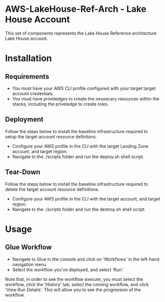 # AWS-LakeHouse-Ref-Arch - Lake House Account

This set of components represents the Lake House Reference architecture Lake House account.

# Installation

## Requirements
- You must have your AWS CLI profile configured with your target target account credentials.
- You must have priveledges to create the nessecary resources within the stacks, including the priveledge to create roles.

## Deployment
Follow the steps below to install the baseline infrastructure required to setup the target account resource definitons.

- Configure your AWS profile in the CLI with the target Landing Zone account, and target region.
- Navigate to the ./scripts folder and run the deploy.sh shell script.

## Tear-Down
Follow the steps below to install the baseline infrastructure required to delete the target account resource definitions.

- Configure your AWS profile in the CLI with the target account, and target region.
- Navigate to the ./scripts folder and run the destroy.sh shell script.

# Usage

## Glue Workflow
- Navigate to Glue in the console and click on 'Workflows' in the left-hand navigation menu.
- Select the workflow you've deployed, and select 'Run'.

Note that, in order to see the workflow execute, you must select the workflow, click the 'History' tab, select the running workflow, and click 'View Run Details'. This will allow you to see the progression of the workflow.